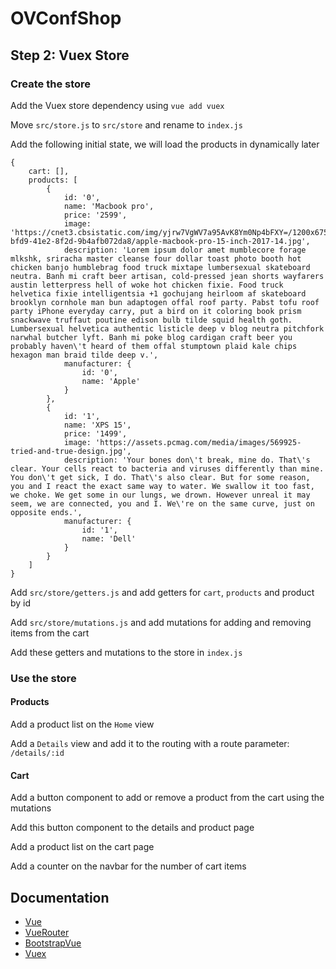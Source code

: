 # OVConfShop

## Step 2: Vuex Store
### Create the store
Add the Vuex store dependency using `vue add vuex`

Move `src/store.js` to `src/store` and rename to `index.js`

Add the following initial state, we will load the products in dynamically later
```
{
    cart: [],
    products: [
        {
            id: '0',
            name: 'Macbook pro',
            price: '2599',
            image: 'https://cnet3.cbsistatic.com/img/yjrw7VgWV7a95AvK8Ym0Np4bFXY=/1200x675/2017/06/27/13484418-bfd9-41e2-8f2d-9b4afb072da8/apple-macbook-pro-15-inch-2017-14.jpg',
            description: 'Lorem ipsum dolor amet mumblecore forage mlkshk, sriracha master cleanse four dollar toast photo booth hot chicken banjo humblebrag food truck mixtape lumbersexual skateboard neutra. Banh mi craft beer artisan, cold-pressed jean shorts wayfarers austin letterpress hell of woke hot chicken fixie. Food truck helvetica fixie intelligentsia +1 gochujang heirloom af skateboard brooklyn cornhole man bun adaptogen offal roof party. Pabst tofu roof party iPhone everyday carry, put a bird on it coloring book prism snackwave truffaut poutine edison bulb tilde squid health goth. Lumbersexual helvetica authentic listicle deep v blog neutra pitchfork narwhal butcher lyft. Banh mi poke blog cardigan craft beer you probably haven\'t heard of them offal stumptown plaid kale chips hexagon man braid tilde deep v.',
            manufacturer: {
                id: '0',
                name: 'Apple'
            }
        },
        {
            id: '1',
            name: 'XPS 15',
            price: '1499',
            image: 'https://assets.pcmag.com/media/images/569925-tried-and-true-design.jpg',
            description: 'Your bones don\'t break, mine do. That\'s clear. Your cells react to bacteria and viruses differently than mine. You don\'t get sick, I do. That\'s also clear. But for some reason, you and I react the exact same way to water. We swallow it too fast, we choke. We get some in our lungs, we drown. However unreal it may seem, we are connected, you and I. We\'re on the same curve, just on opposite ends.',
            manufacturer: {
                id: '1',
                name: 'Dell'
            }
        }
    ]
}
```

Add `src/store/getters.js` and add getters for `cart`, `products` and product by id

Add `src/store/mutations.js` and add mutations for adding and removing items from the cart

Add these getters and mutations to the store in `index.js`

### Use the store
#### Products
Add a product list on the `Home` view

Add a `Details` view and add it to the routing with a route parameter: `/details/:id`

#### Cart

Add a button component to add or remove a product from the cart using the mutations

Add this button component to the details and product page

Add a product list on the cart page

Add a counter on the navbar for the number of cart items

## Documentation
 - [Vue](https://vuejs.org/v2/guide/)
 - [VueRouter](https://router.vuejs.org/guide/)
 - [BootstrapVue](https://bootstrap-vue.js.org/docs)
 - [Vuex](https://vuex.vuejs.org/guide/)
